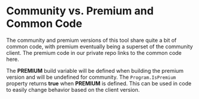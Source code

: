 # Community vs. Premium and Common Code

The community and premium versions of this tool share quite a bit of common code, with premium 
eventually being a superset of the community client.  The premium code in our private repo links
to the common code here.

The **PREMIUM** build variable will be defined when building the premium version and will be
undefined for community.  The `Program.IsPremium` property returns **true** when **PREMIUM** is 
defined.  This can be used in code to easily change behavior based on the client version.
